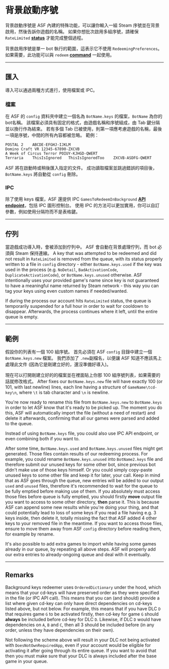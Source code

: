 # 背景啟動序號

背景啟動序號是 ASF 內建的特殊功能，可以讓你輸入一組 Steam 序號並在背景啟用，然後告訴你遊戲的名稱。 如果你想批次啟用多組序號，請確保 `RateLimited` **[status](https://github.com/JustArchiNET/ArchiSteamFarm/wiki/FAQ#what-is-the-meaning-of-status-when-redeeming-a-key)** 才能完成整個過程。

背景啟用序號是單一 bot 執行的範圍，這表示它不使用 `RedeemingPreferences`。 如果需要，此功能可以與 `redeem` **[command](https://github.com/JustArchiNET/ArchiSteamFarm/wiki/Commands)** 一起使用。

* * *

## 匯入

導入可以通過兩種方式進行，使用檔案或 IPC。

### 檔案

在 ASF 的 `config` 資料夾中建立一個名為 `BotName.keys` 的檔案，`BotName` 為你的 bot名稱。 該檔案必須具有固定的格式，由遊戲名稱和序號組成，由 Tab 鍵分隔並以換行作為結束。 若有多個 Tab 已被使用，則第一項應考慮遊戲的名稱，最後一項是序號，中間的所有內容都被忽略。 範例：

    POSTAL 2    ABCDE-EFGHJ-IJKLM
    Domino Craft VR 12345-67890-ZXCVB
    A Week of Circus Terror POIUY-KJHGD-QWERT
    Terraria    ThisIsIgnored   ThisIsIgnoredToo    ZXCVB-ASDFG-QWERT
    

ASF 將在啟動時或稍後匯入指定的文件。 成功讀取檔案並跳過錯誤的項目後，`BotName.keys` 將自動從 `config` 刪除。

### IPC

除了使用 keys 檔案，ASF 還提供 IPC `GamesToRedeemInBackground` **[API endpoint](https://github.com/JustArchiNET/ArchiSteamFarm/wiki/IPC#post-apigamestoredeeminbackgroundbotname)**，包括 IPC 圖形控制台。 使用 IPC 的方法可以更加實用，你可以自訂參數，例如使用分隔符而不是表格鍵。

* * *

## 佇列

當遊戲成功導入時，會被添加到佇列中。 ASF 會自動在背景處理佇列，而 bot 必須與 Steam 保持連線。 A key that was attempted to be redeemed and did not result in `RateLimited` is removed from the queue, with its status properly written to a file in `config` directory - either `BotName.keys.used` if the key was used in the process (e.g. `NoDetail`, `BadActivationCode`, `DuplicateActivationCode`), or `BotName.keys.unused` otherwise. ASF intentionally uses your provided game's name since key is not guaranteed to have a meaningful name returned by Steam network - this way you can tag your keys using even custom names if needed/wanted.

If during the process our account hits `RateLimited` status, the queue is temporarily suspended for a full hour in order to wait for cooldown to disappear. Afterwards, the process continues where it left, until the entire queue is empty.

* * *

## 範例

假設你的列表有一個 100 組序號。 首先必須在 ASF `config` 目錄中建立一個 `BotName.keys.new` 檔案。 我們添加了 `.new`副檔名，以便讓 ASF 知道不應該馬上處理此文件 (因為它是剛建立好的，還沒準備好導入)。

現在可以打開剛建立好的的檔案並在裡面貼上你那 100 組序號列表，如果需要的話就修改格式。 After fixes our `BotName.keys.new` file will have exactly 100 (or 101, with last newline) lines, each line having a structure of `GameName\tcd-key\n`, where `\t` is tab character and `\n` is newline.

You're now ready to rename this file from `BotName.keys.new` to `BotName.keys` in order to let ASF know that it's ready to be picked up. The moment you do this, ASF will automatically import the file (without a need of restart) and delete it afterwards, confirming that all our games were parsed and added to the queue.

Instead of using `BotName.keys` file, you could also use IPC API endpoint, or even combining both if you want to.

After some time, `BotName.keys.used` and `BotName.keys.unused` files might get generated. Those files contain results of our redeeming process. For example, you could rename `BotName.keys.unused` into `BotName2.keys` file and therefore submit our unused keys for some other bot, since previous bot didn't make use of those keys himself. Or you could simply copy-paste unused keys to some other file and keep it for later, your call. Keep in mind that as ASF goes through the queue, new entries will be added to our output `used` and `unused` files, therefore it's recommended to wait for the queue to be fully emptied before making use of them. If you absolutely must access those files before queue is fully emptied, you should firstly **move** output file you want to access to some other directory, **then** parse it. This is because ASF can append some new results while you're doing your thing, and that could potentially lead to loss of some keys if you read a file having e.g. 3 keys inside, then delete it, totally missing the fact that ASF added 4 other keys to your removed file in the meantime. If you want to access those files, ensure to move them away from ASF `config` directory before reading them, for example by rename.

It's also possible to add extra games to import while having some games already in our queue, by repeating all above steps. ASF will properly add our extra entries to already-ongoing queue and deal with it eventually.

* * *

## Remarks

Background keys redeemer uses `OrderedDictionary` under the hood, which means that your cd-keys will have preserved order as they were specified in the file (or IPC API call). This means that you can (and should) provide a list where given cd-key can only have direct dependencies on cd-keys listed above, but not below. For example, this means that if you have DLC `D` that requires game `G` to be activated firstly, then cd-key for game `G` should **always** be included before cd-key for DLC `D`. Likewise, if DLC `D` would have dependencies on `A`, `B` and `C`, then all 3 should be included before (in any order, unless they have dependencies on their own).

Not following the scheme above will result in your DLC not being activated with `DoesNotOwnRequiredApp`, even if your account would be eligible for activating it after going through its entire queue. If you want to avoid that then you must make sure that your DLC is always included after the base game in your queue.